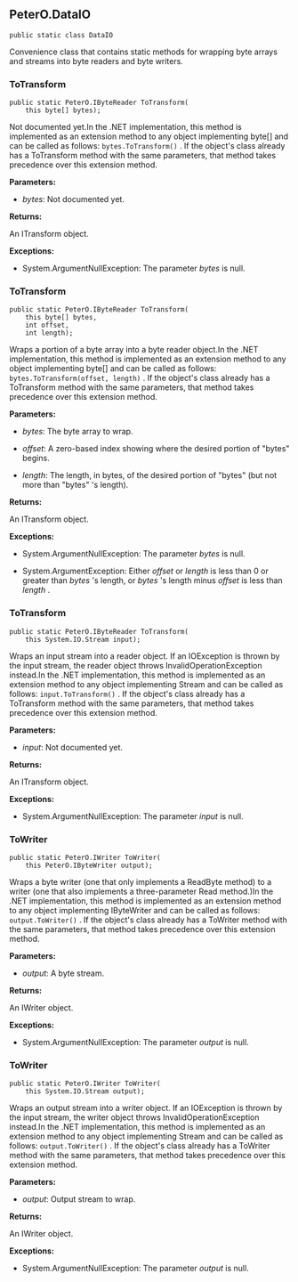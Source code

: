 ## PeterO.DataIO

    public static class DataIO

Convenience class that contains static methods for wrapping byte arrays and streams into byte readers and byte writers.

### ToTransform

    public static PeterO.IByteReader ToTransform(
        this byte[] bytes);

Not documented yet.In the .NET implementation, this method is implemented as an extension method to any object implementing byte[] and can be called as follows:  `bytes.ToTransform()` . If the object's class already has a ToTransform method with the same parameters, that method takes precedence over this extension method.

<b>Parameters:</b>

 * <i>bytes</i>: Not documented yet.

<b>Returns:</b>

An ITransform object.

<b>Exceptions:</b>

 * System.ArgumentNullException:
The parameter  <i>bytes</i>
 is null.

### ToTransform

    public static PeterO.IByteReader ToTransform(
        this byte[] bytes,
        int offset,
        int length);

Wraps a portion of a byte array into a byte reader object.In the .NET implementation, this method is implemented as an extension method to any object implementing byte[] and can be called as follows:  `bytes.ToTransform(offset, length)` . If the object's class already has a ToTransform method with the same parameters, that method takes precedence over this extension method.

<b>Parameters:</b>

 * <i>bytes</i>: The byte array to wrap.

 * <i>offset</i>: A zero-based index showing where the desired portion of "bytes" begins.

 * <i>length</i>: The length, in bytes, of the desired portion of "bytes" (but not more than "bytes" 's length).

<b>Returns:</b>

An ITransform object.

<b>Exceptions:</b>

 * System.ArgumentNullException:
The parameter  <i>bytes</i>
 is null.

 * System.ArgumentException:
Either  <i>offset</i>
 or  <i>length</i>
 is less than 0 or greater than  <i>bytes</i>
 's length, or  <i>bytes</i>
 's length minus  <i>offset</i>
 is less than  <i>length</i>
.

### ToTransform

    public static PeterO.IByteReader ToTransform(
        this System.IO.Stream input);

Wraps an input stream into a reader object. If an IOException is thrown by the input stream, the reader object throws InvalidOperationException instead.In the .NET implementation, this method is implemented as an extension method to any object implementing Stream and can be called as follows:  `input.ToTransform()` . If the object's class already has a ToTransform method with the same parameters, that method takes precedence over this extension method.

<b>Parameters:</b>

 * <i>input</i>: Not documented yet.

<b>Returns:</b>

An ITransform object.

<b>Exceptions:</b>

 * System.ArgumentNullException:
The parameter  <i>input</i>
 is null.

### ToWriter

    public static PeterO.IWriter ToWriter(
        this PeterO.IByteWriter output);

Wraps a byte writer (one that only implements a ReadByte method) to a writer (one that also implements a three-parameter Read method.)In the .NET implementation, this method is implemented as an extension method to any object implementing IByteWriter and can be called as follows:  `output.ToWriter()` . If the object's class already has a ToWriter method with the same parameters, that method takes precedence over this extension method.

<b>Parameters:</b>

 * <i>output</i>: A byte stream.

<b>Returns:</b>

An IWriter object.

<b>Exceptions:</b>

 * System.ArgumentNullException:
The parameter  <i>output</i>
 is null.

### ToWriter

    public static PeterO.IWriter ToWriter(
        this System.IO.Stream output);

Wraps an output stream into a writer object. If an IOException is thrown by the input stream, the writer object throws InvalidOperationException instead.In the .NET implementation, this method is implemented as an extension method to any object implementing Stream and can be called as follows:  `output.ToWriter()` . If the object's class already has a ToWriter method with the same parameters, that method takes precedence over this extension method.

<b>Parameters:</b>

 * <i>output</i>: Output stream to wrap.

<b>Returns:</b>

An IWriter object.

<b>Exceptions:</b>

 * System.ArgumentNullException:
The parameter  <i>output</i>
 is null.
